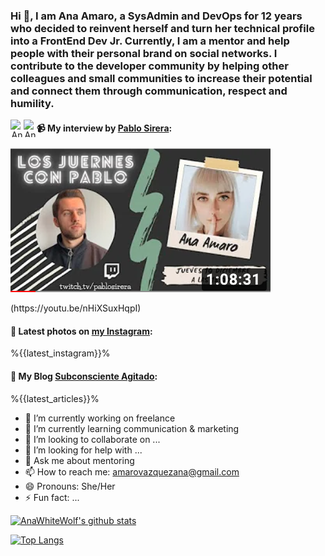 ### Hi 👋, I am Ana Amaro, a SysAdmin and DevOps for 12 years who decided to reinvent herself and turn her technical profile into a FrontEnd Dev Jr. Currently, I am a mentor and help people with their personal brand on social networks. I contribute to the developer community by helping other colleagues and small communities to increase their potential and connect them through communication, respect and humility.

<p align="center">
  <a href="https://twitter.com/AnaWhitewolf" target="blank">
    <img align="left" src="https://cdn.jsdelivr.net/npm/simple-icons@3.0.1/icons/twitter.svg" alt="AnaWhiteWolf" height="28px" width="21px" />
  </a>
  <a href="https://www.instagram.com/anawhitewolf/" target="blank">
    <img align="left" src="https://cdn.jsdelivr.net/npm/simple-icons@3.0.1/icons/instagram.svg" alt="AnaWhiteWolf" height="28px" width="21px" />
  </a>
</p>

#### 📹 My interview by [Pablo Sirera](https://pablosirera.com/): <p>
![#LosJuernesConPablo](/entrevistapablo.png)
</p>
<p>
(https://youtu.be/nHiXSuxHqpI)
</p>

#### 📸 Latest photos on [my Instagram](https://instagram.com/anawhitewolf):
%{{latest_instagram}}%

#### 📝 My Blog [Subconsciente Agitado](http://subconscienteagitado.blogspot.com/):
%{{latest_articles}}%

- 🔭 I’m currently working on freelance
- 🌱 I’m currently learning communication & marketing
- 👯 I’m looking to collaborate on ...
- 🤔 I’m looking for help with ...
- 💬 Ask me about mentoring
- 📫 How to reach me: amarovazquezana@gmail.com
- 😄 Pronouns: She/Her
- ⚡ Fun fact: ...

[![AnaWhiteWolf's github stats](https://github-readme-stats.vercel.app/api?username=AnaAmaro&show_icons=true&theme=vue)](https://github.com/AnaAmaro/github-readme-stats)

[![Top Langs](https://github-readme-stats.vercel.app/api/top-langs/?username=AnaAmaro&layout=compact&theme=vue)](https://github.com/AnaAmaro/github-readme-stats)
